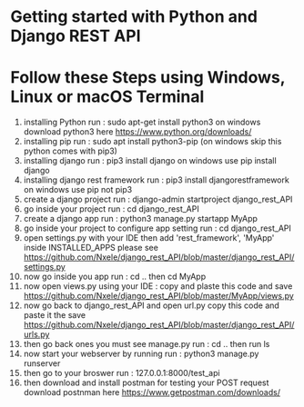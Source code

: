 # Getting started with Python and Django REST API
# Follow these Steps using Windows, Linux or macOS Terminal

1. installing Python run : sudo apt-get install python3 on windows download python3 here https://www.python.org/downloads/
2. installing pip run : sudo apt install python3-pip (on windows skip this python comes with pip3)
3. installing django run : pip3 install django on windows use pip install django
4. installing django rest framework run : pip3 install djangorestframework on windows use pip not pip3
5. create a django project run : django-admin startproject django_rest_API 
6. go inside your project run : cd django_rest_API
7. create a django app run : python3 manage.py startapp MyApp
8. go inside your project to configure app setting run : cd django_rest_API
9. open settings.py with your IDE then add 'rest_framework', 'MyApp' inside INSTALLED_APPS please see https://github.com/Nxele/django_rest_API/blob/master/django_rest_API/settings.py
10. now go inside you app run : cd .. then cd MyApp
11. now open views.py using your IDE : copy and plaste this code and save https://github.com/Nxele/django_rest_API/blob/master/MyApp/views.py
12. now go back to django_rest_API and open url.py copy this code and paste it the save https://github.com/Nxele/django_rest_API/blob/master/django_rest_API/urls.py
13. then go back ones you must see manage.py run : cd .. then run ls
14. now start your webserver by running run : python3 manage.py runserver
15. then go to your broswer run : 127.0.0.1:8000/test_api
16. then download and install postman for testing your POST request download postnman here https://www.getpostman.com/downloads/
